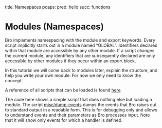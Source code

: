 title: Namespaces
pcaps: 
pred: hello
succ: functions

Modules (Namespaces)
=====================

Bro implements namespacing with the module and export keywords.
Every script implicitly starts out in a module named “GLOBAL”. 
Identifiers declared within that module are accessible by any other module. 
If a script changes the current module, any identifiers that are subsequently 
declared are only accessible by other modules if they occur within an export block.

In this tutorial we will come back to modules later, explain the structure, and help 
you write your own module. For now we only need to know the concept.

A reference of all scripts that can be loaded is found [here](https://www.bro.org/sphinx/script-reference/scripts.html)

The code here shows a simple script that does nothing else but loading a module. The script 
[misc/dump-events](https://www.bro.org/sphinx/scripts/policy/misc/dump-events.bro.html) dumps 
the events that Bro raises out to standard output in a readable form. This is for debugging only 
and allows to understand events and their parameters as Bro processes input. 
Note that it will show only events for which a handler is defined.

